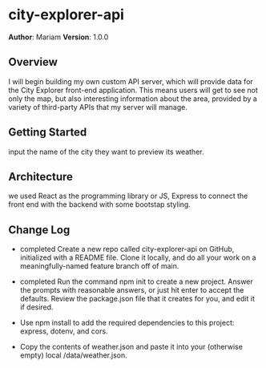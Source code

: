 # city-explorer-api

**Author**: Mariam
**Version**: 1.0.0 

## Overview
I will begin building my own custom API server, which will provide data for the City Explorer front-end application. This means users will get to see not only the map, but also interesting information about the area, provided by a variety of third-party APIs that my server will manage.

## Getting Started
input the name of the city they want to preview its weather.
## Architecture
<!-- Provide a detailed description of the application design. What technologies (languages, libraries, etc) you're using, and any other relevant design information. -->
we used React as the programming library or JS, Express to connect the front end with the backend with some bootstap styling.

## Change Log
<!-- Use this area to document the iterative changes made to your application as each feature is successfully implemented. Use time stamps. Here's an example:

01-01-2001 4:59pm - Application now has a fully-functional express server, with a GET route for the location resource. -->
*  completed Create a new repo called city-explorer-api on GitHub, initialized with a README file. Clone it locally, and do all your work on a meaningfully-named feature branch off of main.
* completed Run the command npm init to create a new project. Answer the prompts with reasonable answers, or just hit enter to accept the defaults. Review the package.json file that it creates for you, and edit it if desired.
* Use npm install to add the required dependencies to this project: express, dotenv, and cors.

*  Copy the contents of weather.json and paste it into your (otherwise empty) local /data/weather.json.